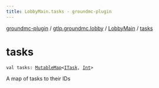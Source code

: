 ```yaml
---
title: LobbyMain.tasks - groundmc-plugin
---
```


[groundmc-plugin](../../index.html) / [gtlp.groundmc.lobby](../index.html) / [LobbyMain](index.html) / [tasks](.)

# tasks

`val tasks: `[`MutableMap`](https://kotlinlang.org/api/latest/jvm/stdlib/kotlin.collections/-mutable-map/index.html)`<`[`ITask`](../../gtlp.groundmc.lobby.task/-i-task/index.html)`, `[`Int`](https://kotlinlang.org/api/latest/jvm/stdlib/kotlin/-int/index.html)`>`

A map of tasks to their IDs

